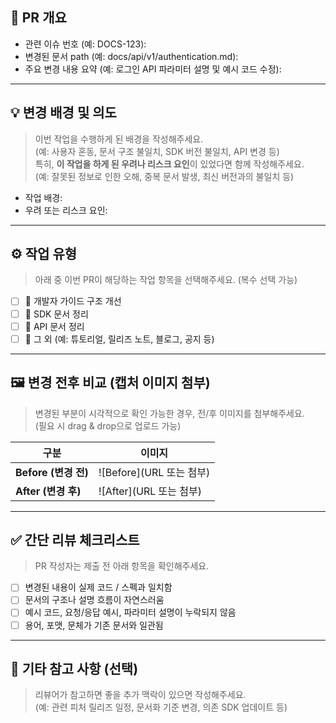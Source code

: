 ## 📘 PR 개요
- 관련 이슈 번호 (예: DOCS-123):
- 변경된 문서 path (예: docs/api/v1/authentication.md):
- 주요 변경 내용 요약 (예: 로그인 API 파라미터 설명 및 예시 코드 수정):

---

## 💡 변경 배경 및 의도
> 이번 작업을 수행하게 된 배경을 작성해주세요.  
> (예: 사용자 혼동, 문서 구조 불일치, SDK 버전 불일치, API 변경 등)  
> 특히, **이 작업을 하게 된 우려나 리스크 요인**이 있었다면 함께 작성해주세요.  
> (예: 잘못된 정보로 인한 오해, 중복 문서 발생, 최신 버전과의 불일치 등)

- 작업 배경:
- 우려 또는 리스크 요인:

---

## ⚙️ 작업 유형
> 아래 중 이번 PR이 해당하는 작업 항목을 선택해주세요. (복수 선택 가능)

- [ ] 🧭 개발자 가이드 구조 개선  
- [ ] 🧩 SDK 문서 정리  
- [ ] 🔗 API 문서 정리  
- [ ] 📝 그 외 (예: 튜토리얼, 릴리즈 노트, 블로그, 공지 등)

---

## 🖼️ 변경 전후 비교 (캡처 이미지 첨부)
> 변경된 부분이 시각적으로 확인 가능한 경우, 전/후 이미지를 첨부해주세요.  
> (필요 시 drag & drop으로 업로드 가능)

| 구분 | 이미지 |
|------|---------|
| **Before (변경 전)** | ![Before](URL 또는 첨부) |
| **After (변경 후)** | ![After](URL 또는 첨부) |

---

## ✅ 간단 리뷰 체크리스트
> PR 작성자는 제출 전 아래 항목을 확인해주세요.

- [ ] 변경된 내용이 실제 코드 / 스펙과 일치함  
- [ ] 문서의 구조나 설명 흐름이 자연스러움  
- [ ] 예시 코드, 요청/응답 예시, 파라미터 설명이 누락되지 않음  
- [ ] 용어, 포맷, 문체가 기존 문서와 일관됨  

---

## 📎 기타 참고 사항 (선택)
> 리뷰어가 참고하면 좋을 추가 맥락이 있으면 작성해주세요.  
> (예: 관련 피처 릴리즈 일정, 문서화 기준 변경, 의존 SDK 업데이트 등)
